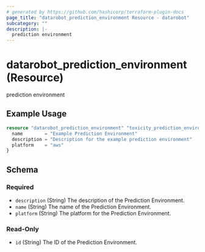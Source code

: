 ```yaml
---
# generated by https://github.com/hashicorp/terraform-plugin-docs
page_title: "datarobot_prediction_environment Resource - datarobot"
subcategory: ""
description: |-
  prediction environment
---
```


# datarobot_prediction_environment (Resource)

prediction environment

## Example Usage

```terraform
resource "datarobot_prediction_environment" "toxicity_prediction_environment" {
  name        = "Example Prediction Environment"
  description = "Description for the example prediction environment"
  platform    = "aws"
}
```

<!-- schema generated by tfplugindocs -->
## Schema

### Required

- `description` (String) The description of the Prediction Environment.
- `name` (String) The name of the Prediction Environment.
- `platform` (String) The platform for the Prediction Environment.

### Read-Only

- `id` (String) The ID of the Prediction Environment.
